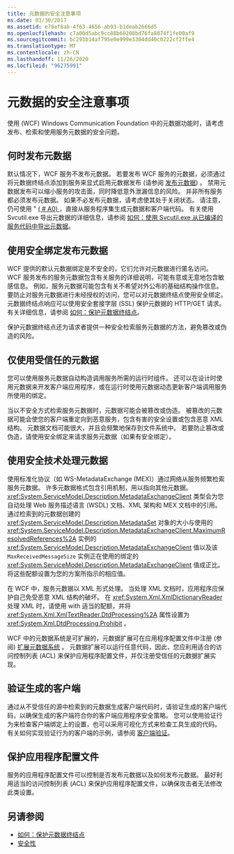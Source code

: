 ```yaml
---
title: 元数据的安全注意事项
ms.date: 03/30/2017
ms.assetid: e78ef8ab-4f63-4656-ab93-b1deab2666d5
ms.openlocfilehash: c7a00d5abc9cc88b60208bd76fa8874f1fe00af9
ms.sourcegitcommit: bc293b14af795e0e999e3304dd40c0222cf2ffe4
ms.translationtype: MT
ms.contentlocale: zh-CN
ms.lasthandoff: 11/26/2020
ms.locfileid: "96275991"
---
```

# <a name="security-considerations-with-metadata"></a>元数据的安全注意事项

使用 (WCF) Windows Communication Foundation 中的元数据功能时，请考虑发布、检索和使用服务元数据的安全问题。  
  
## <a name="when-to-publish-metadata"></a>何时发布元数据  

 默认情况下，WCF 服务不发布元数据。 若要发布 WCF 服务的元数据，必须通过将元数据终结点添加到服务来显式启用元数据发布 (请参阅 [发布元数据](publishing-metadata.md)) 。 禁用元数据发布可以缩小服务的攻击面，同时降低意外泄漏信息的风险。 并非所有服务都必须发布元数据。 如果不必发布元数据，请考虑使其处于关闭状态。 请注意，仍可使用 " [ ( # A0) ](../servicemodel-metadata-utility-tool-svcutil-exe.md)，直接从服务程序集生成元数据和客户端代码。 有关使用 Svcutil.exe 导出元数据的详细信息，请参阅 [如何：使用 Svcutil.exe 从已编译的服务代码中导出元数据](how-to-use-svcutil-exe-to-export-metadata-from-compiled-service-code.md)。  
  
## <a name="publishing-metadata-using-a-secure-binding"></a>使用安全绑定发布元数据  

 WCF 提供的默认元数据绑定是不安全的，它们允许对元数据进行匿名访问。 WCF 服务发布的服务元数据包含有关服务的详细说明，可能有意或无意地包含敏感信息。 例如，服务元数据可能包含有关不希望对外公布的基础结构操作信息。 要防止对服务元数据进行未经授权的访问，您可以对元数据终结点使用安全绑定。 元数据终结点响应可以使用安全套接字层 (SSL) 保护元数据的 HTTP/GET 请求。 有关详细信息，请参阅 [如何：保护元数据终结点](how-to-secure-metadata-endpoints.md)。  
  
 保护元数据终结点还为请求者提供一种安全检索服务元数据的方法，避免篡改或伪造的风险。  
  
## <a name="using-only-trusted-metadata"></a>仅使用受信任的元数据  

 您可以使用服务元数据自动构造调用服务所需的运行时组件。 还可以在设计时使用元数据来开发客户端应用程序，或在运行时使用元数据动态更新客户端调用服务所使用的绑定。  
  
 当以不安全方式检索服务元数据时，元数据可能会被篡改或伪造。 被篡改的元数据可能会使您的客户端重定向到恶意服务，包含有害的安全设置或包含恶意 XML 结构。 元数据文档可能很大，并且会频繁地保存到文件系统中。 若要防止篡改或伪造，请使用安全绑定来请求服务元数据（如果有安全绑定）。  
  
## <a name="using-safe-techniques-for-processing-metadata"></a>使用安全技术处理元数据  

 使用标准化协议（如 WS-MetadataExchange (MEX)）通过网络从服务频繁检索服务元数据。 许多元数据格式包含引用机制，用以指向其他元数据。 <xref:System.ServiceModel.Description.MetadataExchangeClient> 类型会为您自动处理 Web 服务描述语言 (WSDL) 文档、XML 架构和 MEX 文档中的引用。 通过检索到的元数据创建的 <xref:System.ServiceModel.Description.MetadataSet> 对象的大小与使用的 <xref:System.ServiceModel.Description.MetadataExchangeClient.MaximumResolvedReferences%2A> 实例的 <xref:System.ServiceModel.Description.MetadataExchangeClient> 值以及该 `MaxReceivedMessageSize` 实例正在使用的绑定的 <xref:System.ServiceModel.Description.MetadataExchangeClient> 值成正比。 将这些配额设置为您的方案所指示的相应值。  
  
 在 WCF 中，服务元数据以 XML 形式处理。 当处理 XML 文档时，应用程序应保护自己免受恶意 XML 结构的破坏。 在 <xref:System.Xml.XmlDictionaryReader> 处理 XML 时，请使用 with 适当的配额，并将 <xref:System.Xml.XmlTextReader.DtdProcessing%2A> 属性设置为 <xref:System.Xml.DtdProcessing.Prohibit> 。  
  
 WCF 中的元数据系统是可扩展的，元数据扩展可在应用程序配置文件中注册 (参阅) [扩展元数据系统](../extending/extending-the-metadata-system.md) 。 元数据扩展可以运行任意代码，因此，您应利用适合的访问控制列表 (ACL) 来保护应用程序配置文件，并仅注册受信任的元数据扩展实现。  
  
## <a name="validating-generated-clients"></a>验证生成的客户端  

 通过从不受信任的源中检索到的元数据生成客户端代码时，请验证生成的客户端代码，以确保生成的客户端符合你的客户端应用程序安全策略。 您可以使用验证行为来检查客户端绑定上的设置，也可以采用可视化方式来检查工具生成的代码。 有关如何实现验证行为的客户端的示例，请参阅 [客户端验证](../samples/client-validation.md)。  
  
## <a name="protecting-application-configuration-files"></a>保护应用程序配置文件  

 服务的应用程序配置文件可以控制是否发布元数据以及如何发布元数据。 最好利用适当的访问控制列表 (ACL) 来保护应用程序配置文件，以确保攻击者无法修改此类设置。  
  
## <a name="see-also"></a>另请参阅

- [如何：保护元数据终结点](how-to-secure-metadata-endpoints.md)
- [安全性](security.md)
